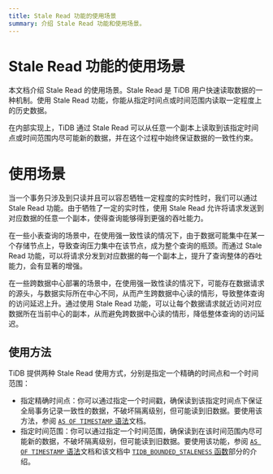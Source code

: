 ```yaml
---
title: Stale Read 功能的使用场景
summary: 介绍 Stale Read 功能和使用场景。
---
```


# Stale Read 功能的使用场景

本文档介绍 Stale Read 的使用场景。Stale Read 是 TiDB 用户快速读取数据的一种机制。使用 Stale Read 功能，你能从指定时间点或时间范围内读取一定程度上的历史数据。

在内部实现上，TiDB 通过 Stale Read 可以从任意一个副本上读取到该指定时间点或时间范围内尽可能新的数据，并在这个过程中始终保证数据的一致性约束。

# 使用场景

当一个事务只涉及到只读并且可以容忍牺牲一定程度的实时性时，我们可以通过 Stale Read 功能。由于牺牲了一定的实时性，使用 Stale Read 允许将请求发送到对应数据的任意一个副本，使得查询能够得到更强的吞吐能力。

在一些小表查询的场景中，在使用强一致性读的情况下，由于数据可能集中在某一个存储节点上，导致查询压力集中在该节点，成为整个查询的瓶颈。而通过 Stale Read 功能，可以将请求分发到对应数据的每一个副本上，提升了查询整体的吞吐能力，会有显著的增强。

在一些跨数据中心部署的场景中，在使用强一致性读的情况下，可能存在数据请求的源头，与数据实际所在中心不同，从而产生跨数据中心读的情形，导致整体查询的访问延迟上升。通过使用 Stale Read 功能，可以让每个数据请求就近访问对应数据所在当前中心的副本，从而避免跨数据中心读的情形，降低整体查询的访问延迟。

## 使用方法

TiDB 提供两种 Stale Read 使用方式，分别是指定一个精确的时间点和一个时间范围：

- 指定精确时间点：你可以通过指定一个时间戳，确保读到该指定时间点下保证全局事务记录一致性的数据，不破坏隔离级别，但可能读到旧数据。要使用该方法，参阅 [`AS OF TIMESTAMP` 语法](/as-of-timestamp.md#语法方式)文档。
- 指定时间范围：你可以通过指定一个时间范围，确保读到在该时间范围内尽可能新的数据，不破坏隔离级别，但可能读到旧数据。要使用该功能，参阅 [`AS OF TIMESTAMP` 语法](/as-of-timestamp.md#语法方式)文档和该文档中 [`TIDB_BOUNDED_STALENESS` 函数](/as-of-timestamp.md#语法方式)部分的介绍。
